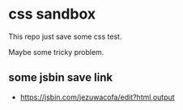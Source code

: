 # css sandbox

This repo just save some css test.

Maybe some tricky problem. 

## some jsbin save link

-  https://jsbin.com/jezuwacofa/edit?html,output
